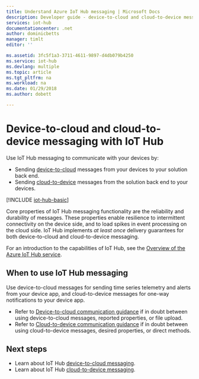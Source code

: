 ```yaml
---
title: Understand Azure IoT Hub messaging | Microsoft Docs
description: Developer guide - device-to-cloud and cloud-to-device messaging with IoT Hub. Includes information about message formats and supported communications protocols.
services: iot-hub
documentationcenter: .net
author: dominicbetts
manager: timlt
editor: ''

ms.assetid: 3fc5f1a3-3711-4611-9897-d4db079b4250
ms.service: iot-hub
ms.devlang: multiple
ms.topic: article
ms.tgt_pltfrm: na
ms.workload: na
ms.date: 01/29/2018
ms.author: dobett

---
```

# Device-to-cloud and cloud-to-device messaging with IoT Hub

Use IoT Hub messaging to communicate with your devices by:

* Sending [device-to-cloud][lnk-d2c] messages from your devices to your solution back end.
* Sending [cloud-to-device][lnk-c2d] messages from the solution back end to your devices.

[!INCLUDE [iot-hub-basic](../../includes/iot-hub-basic-partial.md)]

Core properties of IoT Hub messaging functionality are the reliability and durability of messages. These properties enable resilience to intermittent connectivity on the device side, and to load spikes in event processing on the cloud side. IoT Hub implements *at least once* delivery guarantees for both device-to-cloud and cloud-to-device messaging.

For an introduction to the capabilities of IoT Hub, see the [Overview of the Azure IoT Hub service][lnk-iot-hub-overview].

## When to use IoT Hub messaging

Use device-to-cloud messages for sending time series telemetry and alerts from your device app, and cloud-to-device messages for one-way notifications to your device app.

* Refer to [Device-to-cloud communication guidance][lnk-d2c-guidance] if in doubt between using device-to-cloud messages, reported properties, or file upload.
* Refer to [Cloud-to-device communication guidance][lnk-c2d-guidance] if in doubt between using cloud-to-device messages, desired properties, or direct methods.

## Next steps

* Learn about IoT Hub [device-to-cloud messaging][lnk-d2c].
* Learn about IoT Hub [cloud-to-device messaging][lnk-c2d].

[lnk-azure-iot]: ../iot-fundamentals/index.yml
[lnk-iot-hub-overview]: iot-hub-what-is-iot-hub.md
[lnk-d2c]: iot-hub-devguide-messages-d2c.md
[lnk-c2d]: iot-hub-devguide-messages-c2d.md
[lnk-c2d-guidance]: iot-hub-devguide-c2d-guidance.md
[lnk-d2c-guidance]: iot-hub-devguide-d2c-guidance.md
